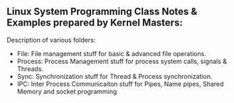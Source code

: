 Linux System Programming Class Notes & Examples prepared by Kernel Masters:
--------------------------------------------------------------------------

Description of various folders:

+ File: File management stuff for basic & advanced file operations.
+ Process: Process Management stuff for process system calls, signals & Threads.
+ Sync: Synchronization stuff for Thread & Process synchronization.
+ IPC: Inter Process Communicaiton stuff for Pipes, Name pipes, Shared Memory and socket programming
